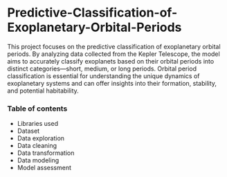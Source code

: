 # Predictive-Classification-of-Exoplanetary-Orbital-Periods

This project focuses on the predictive classification of exoplanetary orbital periods. By analyzing data collected from the Kepler Telescope, the model aims to accurately classify exoplanets based on their orbital periods into distinct categories—short, medium, or long periods. Orbital period classification is essential for understanding the unique dynamics of exoplanetary systems and can offer insights into their formation, stability, and potential habitability.

### Table of contents
* Libraries used
* Dataset
* Data exploration
* Data cleaning
* Data transformation
* Data modeling
* Model assessment


